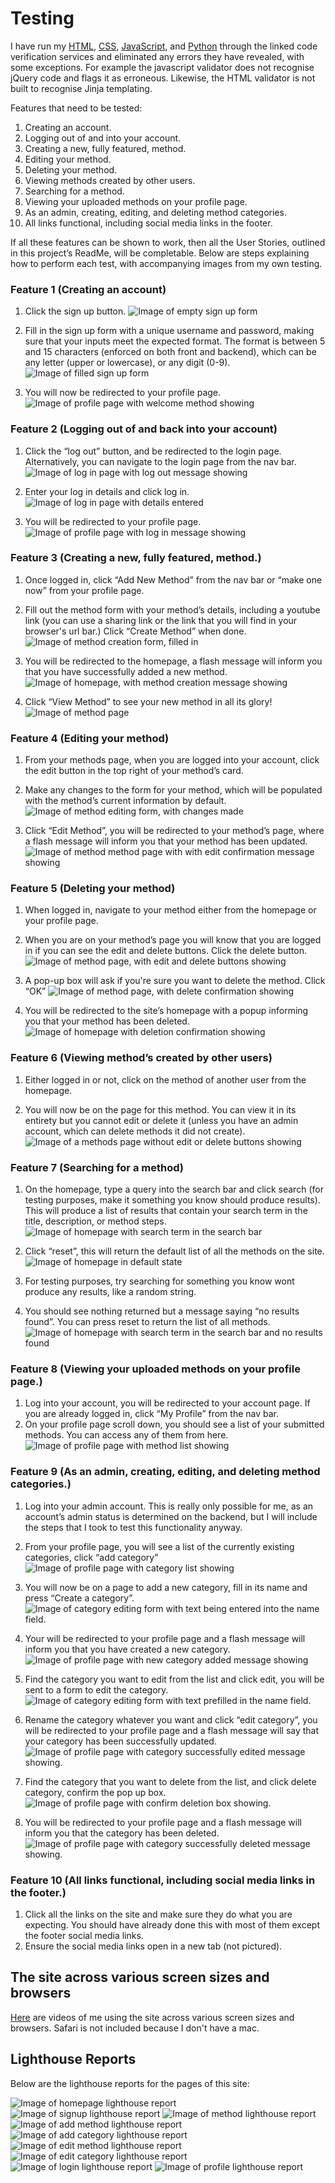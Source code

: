 # Testing

I have run my [HTML](https://validator.w3.org/#validate_by_input), [CSS](https://jigsaw.w3.org/css-validator/), [JavaScript](https://jshint.com/), and [Python](http://pep8online.com/) through the linked code verification services and eliminated any errors they have revealed, with some exceptions. For example the javascript validator does not recognise jQuery code and flags it as erroneous. Likewise, the HTML validator is not built to recognise Jinja templating.

Features that need to be tested: 
1. Creating an account.
1. Logging out of and into your account.
1. Creating a new, fully featured, method.
1. Editing your method.
1. Deleting your method.
1. Viewing methods created by other users.
1. Searching for a method.
1. Viewing your uploaded methods on your profile page.
1. As an admin, creating, editing, and deleting method categories.
1. All links functional, including social media links in the footer. 

If all these features can be shown to work, then all the User Stories, outlined in this project’s ReadMe, will be completable. Below are steps explaining how to perform each test, with accompanying images from my own testing.

### Feature 1 (Creating an account)
1. Click the sign up button.
![Image of empty sign up form](static/assets/images/testing/f11.png)

1. Fill in the sign up form with a unique username and password, making sure that your inputs meet the expected format. The format is between 5 and 15 characters (enforced on both front and backend), which can be any letter (upper or lowercase), or any digit (0-9).
![Image of filled sign up form](static/assets/images/testing/f12.png)

1. You will now be redirected to your profile page.
![Image of profile page with welcome method showing](static/assets/images/testing/f13.png)

### Feature 2 (Logging out of and back into your account)
1. Click the “log out” button, and be redirected to the login page. Alternatively, you can navigate to the login page from the nav bar.
![Image of log in page with log out message showing](static/assets/images/testing/f21.png)

1. Enter your log in details and click log in.
![Image of log in page with details entered](static/assets/images/testing/f22.png)

1. You will be redirected to your profile page.
![Image of profile page with log in message showing](static/assets/images/testing/f23.png)

### Feature 3 (Creating a new, fully featured, method.)
1. Once logged in, click “Add New Method” from the nav bar or “make one now” from your profile page.

1. Fill out the method form with your method’s details, including a youtube link (you can use a sharing link or the link that you will find in your browser's url bar.) Click “Create Method” when done.
![Image of method creation form, filled in](static/assets/images/testing/f31.png)

1. You will be redirected to the homepage, a flash message will inform you that you have successfully added a new method.
![Image of homepage, with method creation message showing](static/assets/images/testing/f33.png)

1. Click “View Method” to see your new method in all its glory!
![Image of method page](static/assets/images/testing/f34.png)

### Feature 4 (Editing your method)
1. From your methods page, when you are logged into your account, click the edit button in the top right of your method’s card.

1. Make any changes to the form for your method, which will be populated with the method’s current information by default.
![Image of method editing form, with changes made](static/assets/images/testing/f42.png)

1. Click “Edit Method”, you will be redirected to your method’s page, where a flash message will inform you that your method has been updated.
![Image of method method page with with edit confirmation message showing](static/assets/images/testing/f43.png)

### Feature 5 (Deleting your method)
1. When logged in, navigate to your method either from the homepage or your profile page.

1. When you are on your method’s page you will know that you are logged in if you can see the edit and delete buttons. Click the delete button.
![Image of method page, with edit and delete buttons showing](static/assets/images/testing/f52.png)

1. A pop-up box will ask if you're sure you want to delete the method. Click “OK”
![Image of method page, with delete confirmation showing](static/assets/images/testing/f53.png)

1. You will be redirected to the site’s homepage with a popup informing you that your method has been deleted. 
![Image of homepage with deletion confirmation showing](static/assets/images/testing/f54.png)

### Feature 6 (Viewing method’s created by other users)
1. Either logged in or not, click on the method of another user from the homepage.

1. You will now be on the page for this method. You can view it in its entirety but you cannot edit or delete it (unless you have an admin account, which can delete methods it did not create).
![Image of a methods page without edit or delete buttons showing](static/assets/images/testing/f62.png)

### Feature 7 (Searching for a method)
1. On the homepage, type a query into the search bar and click search (for testing purposes, make it something you know should produce results). This will produce a list of results that contain your search term in the title, description, or method steps.
![Image of homepage with search term in the search bar](static/assets/images/testing/f71.png)

1. Click “reset”, this will return the default list of all the methods on the site.
![Image of homepage in default state](static/assets/images/testing/f72.png)

1. For testing purposes, try searching for something you know wont produce any results, like a random string.

1. You should see nothing returned but a message saying “no results found”. You can press reset to return the list of all methods. 
![Image of homepage with search term in the search bar and no results found](static/assets/images/testing/f73.png)

### Feature 8 (Viewing your uploaded methods on your profile page.)

1. Log into your account, you will be redirected to your account page. If you are already logged in, click “My Profile” from the nav bar. 
1. On your profile page scroll down, you should see a list of your submitted methods. You can access any of them from here.
![Image of profile page with method list showing](static/assets/images/testing/f81.png)

### Feature 9 (As an admin, creating, editing, and deleting method categories.)

1. Log into your admin account. This is really only possible for me, as an account’s admin status is determined on the backend, but I will include the steps that I took to test this functionality anyway. 

1. From your profile page, you will see a list of the currently existing categories, click “add category”
![Image of profile page with category list showing](static/assets/images/testing/f92.png)

1. You will now be on a page to add a new category, fill in its name and press “Create a category”.
![Image of category editing form with text being entered into the name field.](static/assets/images/testing/f93.png)

1. Your will be redirected to your profile page and a flash message will inform you that you have created a new category.
![Image of profile page with new category added message showing](static/assets/images/testing/f94.png)

1. Find the category you want to edit from the list and click edit, you will be sent to a form to edit the category.
![Image of category editing form with text prefilled in the name field.](static/assets/images/testing/f95.png)

1. Rename the category whatever you want and click “edit category”, you will be redirected to your profile page and a flash message will say that your category has been successfully updated.
![Image of profile page with category successfully edited message showing.](static/assets/images/testing/f96.png)

1. Find the category that you want to delete from the list, and click delete category, confirm the pop up box.
![Image of profile page with confirm deletion box showing.](static/assets/images/testing/f97.png)

1. You will be redirected to your profile page and a flash message will inform you that the category has been deleted.
![Image of profile page with category successfully deleted message showing.](static/assets/images/testing/f98.png) 

### Feature 10 (All links functional, including social media links in the footer.)

1. Click all the links on the site and make sure they do what you are expecting. You should have already done this with most of them except the footer social media links.
1. Ensure the social media links open in a new tab (not pictured).

## The site across various screen sizes and browsers

[Here](https://drive.google.com/drive/folders/1RjGUIRetpx0L7lrQu5fdJ3qvGd-wv6X7?usp=sharing) are videos of me using the site across various screen sizes and browsers. Safari is not included because I don't have a mac.

## Lighthouse Reports

Below are the lighthouse reports for the pages of this site:

![Image of homepage lighthouse report](static/assets/images/testing/lighthouse/diyhomelighthouse.png)
![Image of signup lighthouse report](static/assets/images/testing/lighthouse/diysignuplighthouse.png)
![Image of method lighthouse report](static/assets/images/testing/lighthouse/diymethodhouse.png)
![Image of add method lighthouse report](static/assets/images/testing/lighthouse/diyaddmethodlighthouse.png)
![Image of add category lighthouse report](static/assets/images/testing/lighthouse/diyaddcategorylighthouse.png)
![Image of edit method lighthouse report](static/assets/images/testing/lighthouse/diyeditmethodlighthouse.png)
![Image of edit category lighthouse report](static/assets/images/testing/lighthouse/diyeditcategorylighthouse.png)
![Image of login lighthouse report](static/assets/images/testing/lighthouse/diyloginlighthouse.png)
![Image of profile lighthouse report](static/assets/images/testing/lighthouse/diyprofilelighthouse.png)